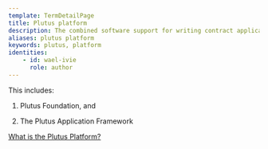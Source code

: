 ```yaml
---
template: TermDetailPage
title: Plutus platform
description: The combined software support for writing contract applications
aliases: plutus platform
keywords: plutus, platform
identities: 
    - id: wael-ivie
      role: author
---
```


This includes:

1. Plutus Foundation, and

2. The Plutus Application Framework

[What is the Plutus Platform?](https://docs.cardano.org/projects/plutus/en/terms/latest/plutus/explanations/platform.html#what-is-the-plutus-platform)